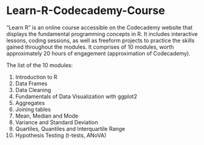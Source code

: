 # Learn-R-Codecademy-Course
“Learn R” is an online course accessible on the Codecademy website that displays the fundamental programming concepts in R. It includes interactive lessons, coding sessions, as well as freeform projects to practice the skills gained throughout the modules. It comprises of 10 modules, worth approximately 20 hours of engagement (approximation of Codecademy).

The list of the 10 modules:

1. Introduction to R
2. Data Frames
3. Data Cleaning
4. Fundamentals of Data Visualization with ggplot2
5. Aggregates 
6. Joining tables
7. Mean, Median and Mode
8. Variance and Standard Deviation
9. Quartiles, Quantiles and Interquartile Range
10. Hypothesis Testing (t-tests, ANoVA)
